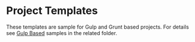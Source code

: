 # Project Templates
These templates are sample for Gulp and Grunt based projects. For details see [Gulp Based](gulp-based/README.md) 
samples in the related folder. 